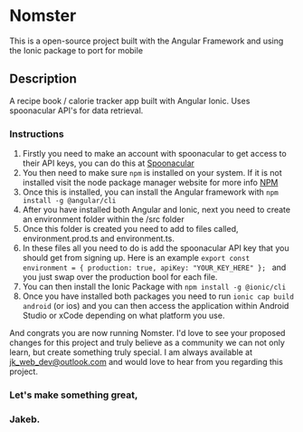 # Nomster
This is a open-source project built with the Angular Framework and using the Ionic package to port for mobile
## Description
A recipe book / calorie tracker app built with Angular Ionic. Uses spoonacular API's for data retrieval.
### Instructions
1. Firstly you need to make an account with spoonacular to get access to their API keys, you can do this at [Spoonacular](https://spoonacular.com/food-api/docs)
2. You then need to make sure `npm` is installed on your system. If it is not installed visit the node package manager website for more info [NPM](https://www.npmjs.com/)
3. Once this is installed, you can install the Angular framework with `npm install -g @angular/cli`
4. After you have installed both Angular and Ionic, next you need to create an environment folder within the /src folder
5. Once this folder is created you need to add to files called, environment.prod.ts and environment.ts.
6. In these files all you need to do is add the spoonacular API key that you should get from signing up. Here is an example `export const environment = {
    production: true,
    apiKey: "YOUR_KEY_HERE"
  };
  ` and you just swap over the production bool for each file.
7. You can then install the Ionic Package with `npm install -g @ionic/cli`
8. Once you have installed both packages you need to run `ionic cap build android` (or ios) and you can then access the application within Android Studio or xCode depending on what platform you use. 

And congrats you are now running Nomster. I'd love to see your proposed changes for this project and truly believe as a community we can not only learn, but create something truly special. I am always available at jk_web_dev@outlook.com and would love to hear from you regarding this project. 

### Let's make something great, 
### Jakeb. 
